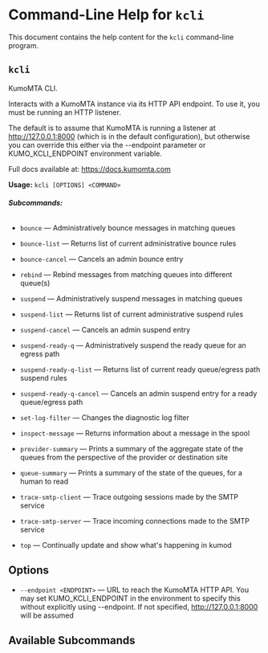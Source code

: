 # Command-Line Help for `kcli`

This document contains the help content for the `kcli` command-line program.

## `kcli`

KumoMTA CLI.

Interacts with a KumoMTA instance via its HTTP API endpoint. To use it, you must be running an HTTP listener.

The default is to assume that KumoMTA is running a listener at http://127.0.0.1:8000 (which is in the default configuration), but otherwise you can override this either via the --endpoint parameter or KUMO_KCLI_ENDPOINT environment variable.

Full docs available at: <https://docs.kumomta.com>


**Usage:** `kcli [OPTIONS] <COMMAND>`

###### **Subcommands:**


* `bounce` — Administratively bounce messages in matching queues

* `bounce-list` — Returns list of current administrative bounce rules

* `bounce-cancel` — Cancels an admin bounce entry

* `rebind` — Rebind messages from matching queues into different queue(s)

* `suspend` — Administratively suspend messages in matching queues

* `suspend-list` — Returns list of current administrative suspend rules

* `suspend-cancel` — Cancels an admin suspend entry

* `suspend-ready-q` — Administratively suspend the ready queue for an egress path

* `suspend-ready-q-list` — Returns list of current ready queue/egress path suspend rules

* `suspend-ready-q-cancel` — Cancels an admin suspend entry for a ready queue/egress path

* `set-log-filter` — Changes the diagnostic log filter

* `inspect-message` — Returns information about a message in the spool

* `provider-summary` — Prints a summary of the aggregate state of the queues from the perspective of the provider or destination site

* `queue-summary` — Prints a summary of the state of the queues, for a human to read

* `trace-smtp-client` — Trace outgoing sessions made by the SMTP service

* `trace-smtp-server` — Trace incoming connections made to the SMTP service

* `top` — Continually update and show what's happening in kumod

## Options


* `--endpoint <ENDPOINT>` — URL to reach the KumoMTA HTTP API. You may set KUMO_KCLI_ENDPOINT in the environment to specify this without explicitly using --endpoint. If not specified, http://127.0.0.1:8000 will be assumed





## Available Subcommands